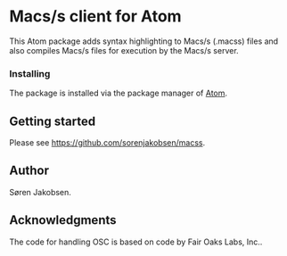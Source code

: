 # Macs/s client for Atom

This Atom package adds syntax highlighting to Macs/s (.macss) files and also compiles Macs/s files for execution by the Macs/s server.

### Installing

The package is installed via the package manager of [Atom](https://atom.io/).

## Getting started

Please see https://github.com/sorenjakobsen/macss.

## Author

Søren Jakobsen.

## Acknowledgments

The code for handling OSC is based on code by Fair Oaks Labs, Inc..
